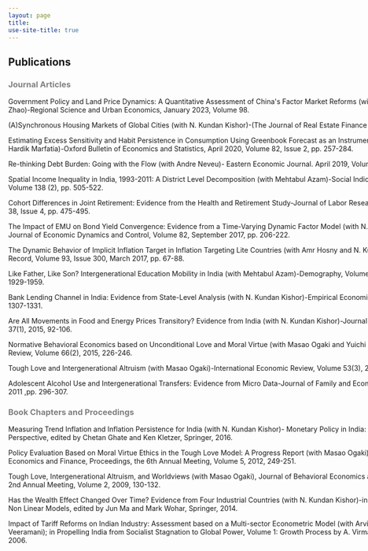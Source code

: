 ```yaml
---
layout: page
title:
use-site-title: true
---
```


<style>

div.content { width: 940px }

.show-text {
  position: relative;
  display: inline-block;
  border-bottom: 1px dotted black;
  width: 940px;
}

.show-text .hidden-text {
  visibility: hidden;
  width: 800px;
  background-color: #fff;
  color: black;
  font-size: 11pt;
  text-align: left;
  box-sizing: border-box;
  border: solid;
  border-radius: 6px;
  padding: 10px;
  
  /* Position the tooltip */
  position: absolute;
  z-index: 1;
  top: 70%;
  left:10%;
  margin-left: -60px;
}

.show-text:hover .hidden-text {
  visibility: visible;
}
}

</style>


 <h2>Publications</h2>


<div class="content">

 <h3 style="color: grey;"> Journal Articles </h3>
 
 <p> Government Policy and Land Price Dynamics: A Quantitative Assessment of China's Factor Market Reforms (with Mouhua Liao and Min Qiang Zhao)-Regional Science and Urban Economics, January 2023, Volume 98.</p>
 
  <p> (A)Synchronous Housing Markets of Global Cities (with N. Kundan Kishor)-(The Journal of Real Estate Finance and Economics, April 2022. </p>

  <p> Estimating Excess Sensitivity and Habit Persistence in Consumption Using Greenbook Forecast as an Instrument (N. Kundan Kishor and Hardik Marfatia)-Oxford Bulletin of Economics and Statistics, April 2020, Volume 82, Issue 2, pp. 257-284.</p>

<p> Re-thinking Debt Burden: Going with the Flow (with Andre Neveu)- Eastern Economic Journal. April 2019, Volume 45, Issue 2, pp. 179-203 .</p>

<p> Spatial Income Inequality in India, 1993-2011: A District Level Decomposition (with Mehtabul Azam)-Social Indicators Research, July 2018, Volume 138 (2), pp. 505-522.	</p>
	  
<p> Cohort Differences in Joint Retirement: Evidence from the Health and Retirement Study-Journal of Labor Research, December 2017, Volume 38, Issue 4, pp. 475-495. </p>


<p> The Impact of EMU on Bond Yield Convergence: Evidence from a Time-Varying Dynamic Factor Model (with N. Kundan Kishor and Jun Ma)- Journal of Economic Dynamics and Control, Volume 82, September 2017, pp. 206-222.</p>

<p> The Dynamic Behavior of Implicit Inflation Target in Inflation Targeting Lite Countries (with Amr Hosny and N. Kundan Kishor)- Economic Record, Volume 93, Issue 300, March 2017, pp. 67-88. </p>


  <p> Like Father, Like Son? Intergenerational Education Mobility in India (with Mehtabul Azam)-Demography, Volume 52 (6), December 2015, pp. 1929-1959. </p>

  <p> Bank Lending Channel in India: Evidence from State-Level Analysis (with N. Kundan Kishor)-Empirical Economics, Volume 45(3), 2013, pp. 1307-1331.</p>

   <p>   Are All Movements in Food and Energy Prices Transitory? Evidence from India (with N. Kundan Kishor)-Journal of Policy Modeling, Volume 37(1), 2015, 92-106.  </p>

 <p>  Normative Behavioral Economics based on Unconditional Love and Moral Virtue (with Masao Ogaki and Yuichi Yaguchi)-Japanese Economic Review, Volume 66(2), 2015, 226-246.	   </p>

 

  <p> Tough Love and Intergenerational Altruism (with Masao Ogaki)-International Economic Review, Volume 53(3),  2012, pp. 791-814. </p>

  <p> Adolescent Alcohol Use and Intergenerational Transfers: Evidence from Micro Data-Journal of Family and Economic Issues, Volume 32(2), 2011 ,pp.  296-307.</p>
  
  
<h3 style="color: grey;"> Book Chapters and Proceedings </h3>

<p> Measuring Trend Inflation and Inflation Persistence for India (with N. Kundan Kishor)- Monetary Policy in India: A Modern Macroeconomic Perspective, edited by Chetan Ghate and Ken Kletzer, Springer, 2016.</p>

<p> Policy Evaluation Based on Moral Virtue Ethics in the Tough Love Model: A Progress Report (with Masao Ogaki), Journal of Behavioral Economics and Finance, Proceedings, the 6th Annual Meeting, Volume 5, 2012, 249-251.  </p>

<p> Tough Love, Intergenerational Altruism, and Worldviews (with Masao Ogaki), Journal of Behavioral Economics and Finance, Proceedings, the 2nd Annual Meeting, Volume 2, 2009, 130-132. </p>

<p>  Has the Wealth Effect Changed Over Time? Evidence from Four Industrial Countries (with N. Kundan Kishor)-in Recent Advances in Estimating Non Linear Models, edited by Jun Ma and Mark Wohar, Springer, 2014.	   </p>


<p> Impact of Tariff Reforms on Indian Industry: Assessment based on a Multi-sector Econometric Model (with Arvind Virmani, B. N. Goldar, and C Veeramani); in Propelling India from Socialist Stagnation to Global Power, Volume 1: Growth Process by A. Virmani, Acdademic Foundation, 2006. </p>



</div>